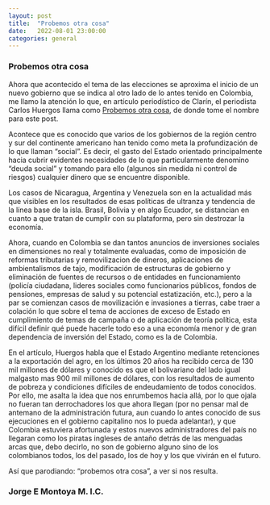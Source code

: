 ```yaml
---
layout: post
title:  "Probemos otra cosa"
date:   2022-08-01 23:00:00
categories: general
---
```


### Probemos otra cosa

Ahora que acontecido el tema de las elecciones se aproxima  el inicio de un nuevo gobierno que se indica al otro lado de lo antes tenido en Colombia, me llamo la atención lo que, en artículo periodístico de Clarín, el periodista Carlos Huergos llama como 
[Probemos otra cosa](http://app.noticias.clarin.com/e/es?s=1741127422&e=21858878&elqTrackId=11852ef9047b4b7c8c04c3cc349ef717&elq=2354d5de565240ecaed6399de15564e1&elqaid=2082000&elqat=1), de donde tome el nombre para este post.

Acontece que es conocido que varios de los gobiernos de la región centro y sur del continente americano han tenido como meta la profundización de lo que llaman “social”. Es decir, el gasto del Estado orientado principalmente hacia cubrir evidentes necesidades de lo que particularmente denomino “deuda social” y tomando para ello (algunos sin medida ni control de riesgos) cualquier dinero que se encuentre disponible.

Los casos de Nicaragua, Argentina y Venezuela son en la actualidad más que visibles en los resultados de esas políticas de ultranza y tendencia de la línea base de la isla. Brasil, Bolivia y en algo Ecuador, se distancian en cuanto a que tratan de cumplir con su plataforma, pero sin destrozar la economía.

Ahora, cuando en Colombia se dan tantos anuncios de inversiones sociales en dimensiones no real y totalmente evaluadas, como de imposición de reformas tributarias y removilizacion de dineros, aplicaciones de ambientalismos de tajo, modificación de estructuras de gobierno y eliminación de fuentes de recursos o de entidades en funcionamiento (policía ciudadana, lideres sociales como funcionarios públicos, fondos de pensiones, empresas de salud y su potencial estatización, etc.), pero a la par se comienzan casos de movilización e invasiones a tierras, cabe traer a colación lo que sobre el tema de acciones de exceso de Estado en cumplimiento de temas de campaña o de aplicación de teoría política, esta difícil definir qué puede hacerle todo eso a una economía menor y de gran dependencia de inversión del Estado, como es la de Colombia.

En el artículo, Huergos habla que el Estado Argentino mediante retenciones  a la exportación del agro, en los últimos 20 años ha recibido cerca de 130 mil millones de dólares y conocido es que el bolivariano del lado igual malgasto mas 900 mil millones de dólares, con los resultados de aumento de pobreza y condiciones difíciles de endeudamiento de todos conocidos. Por ello, me asalta la idea que nos enrumbemos hacia allá, por lo que ojala no fueran tan derrochadores los que ahora llegan (por no pensar mal de antemano de la administración futura, aun cuando lo antes conocido de sus ejecuciones en el gobierno capitalino nos lo pueda adelantar),  y que Colombia estuviera afortunada y estos nuevos administradores del país no llegaran como los piratas ingleses de antaño detrás de las menguadas arcas que, debo decirlo, no son de gobierno alguno sino de los colombianos todos, los del pasado, los de hoy y los que vivirán en el futuro. 

Así que parodiando: “probemos otra cosa”, a ver si nos resulta. 

### Jorge E Montoya M. I.C.